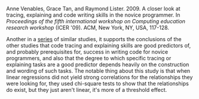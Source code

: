 Anne Venables, Grace Tan, and Raymond Lister. 2009. A closer look at tracing, explaining and code writing skills in the novice programmer. In _Proceedings of the fifth international workshop on Computing education research workshop_ (ICER '09). ACM, New York, NY, USA, 117-128.

Another in a [series](Lister09.md) of similar studies, it supports the conclusions of the other studies that code tracing and explaining skills are good predictors of, and probably prerequisites for, success in writing code for novice programmers, and also that the degree to which specific tracing or explaining tasks are a good predictor depends heavily on the construction and wording of such tasks.  The notable thing about this study is that when linear regressions did not yield strong correlations for the relationships they were looking for, they used chi-square tests to show that the relationships do exist, but they just aren't linear, it's more of a threshold effect.
